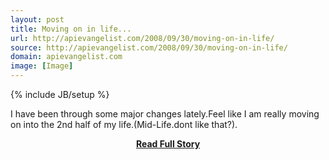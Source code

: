 ```yaml
---
layout: post
title: Moving on in life...
url: http://apievangelist.com/2008/09/30/moving-on-in-life/
source: http://apievangelist.com/2008/09/30/moving-on-in-life/
domain: apievangelist.com
image: [Image]
---
```

{% include JB/setup %}<p>I have been through some major changes lately.Feel like I am really moving on into the 2nd half of my life.(Mid-Life.dont like that?).</p>
<center><p><a href="http://apievangelist.com/2008/09/30/moving-on-in-life/" style='padding:25px; font-sze:18px; font-weight: bold;'>Read Full Story</a></p></center>
